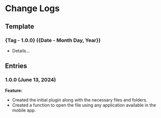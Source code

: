 #  Change Logs

## Template

### {Tag - 1.0.0} ({Date - Month Day, Year})

* Details...

## Entries

### 1.0.0 (June 13, 2024)

**Feature:**

* Created the initial plugin along with the necessary files and folders.
* Created a function to open the file using any application available in the mobile app.